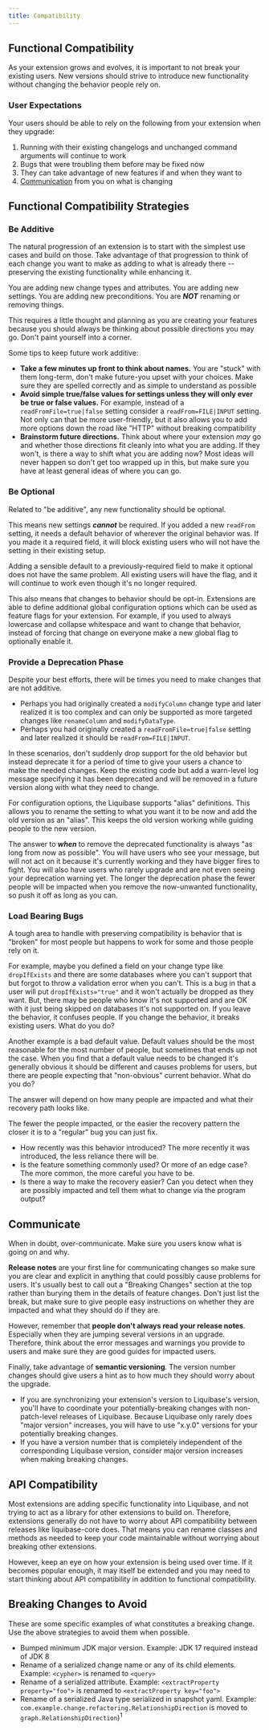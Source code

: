 ```yaml
---
title: Compatibility
---
```


## Functional Compatibility

As your extension grows and evolves, it is important to not break your existing users.
New versions should strive to introduce new functionality without changing the behavior people rely on.

### User Expectations

Your users should be able to rely on the following from your extension when they upgrade:

1. Running with their existing changelogs and unchanged command arguments will continue to work
1. Bugs that were troubling them before may be fixed now
1. They can take advantage of new features if and when they want to
1. [Communication](#communicate) from you on what is changing 

## Functional Compatibility Strategies

### Be Additive

The natural progression of an extension is to start with the simplest use cases and build on those. 
Take advantage of that progression to think of each change you want to make as adding to what is already there -- preserving the existing functionality while enhancing it.

You are adding new change types and attributes. You are adding new settings. You are adding new preconditions. You are **_NOT_** renaming or removing things.

This requires a little thought and planning as you are creating your features because you should always be thinking about possible directions you may go.
Don't paint yourself into a corner. 

Some tips to keep future work additive:

- **Take a few minutes up front to think about names.** You are "stuck" with them long-term, don't make future-you upset with your choices. Make sure they are spelled correctly and as simple to understand as possible 
- **Avoid simple true/false values for settings unless they will only ever be true or false values.** For example, instead of a `readFromFile=true|false` setting consider a `readFrom=FILE|INPUT` setting. Not only can that be more user-friendly, but it also allows you to add more options down the road like "HTTP" without breaking compatibility
- **Brainstorm future directions.** Think about where your extension _may_ go and whether those directions fit cleanly into what you are adding. If they won't, is there a way to shift what you are adding now? Most ideas will never happen so don't get too wrapped up in this, but make sure you have at least general ideas of where you can go. 

### Be Optional

Related to "be additive", any new functionality should be optional. 

This means new settings **_cannot_** be required. If you added a new `readFrom` setting, it needs a default behavior of wherever the original behavior was. 
If you made it a required field, it will block existing users who will not have the setting in their existing setup. 

Adding a sensible default to a previously-required field to make it optional does not have the same problem. All existing users will have the flag, and it will continue to work even though it's no longer required. 

This also means that changes to behavior should be opt-in. Extensions are able to define additional global configuration options which can be used as feature flags for your extension.
For example, if you used to always lowercase and collapse whitespace and want to change that behavior, instead of forcing that change on everyone make a new global flag to optionally enable it.

### Provide a Deprecation Phase

Despite your best efforts, there will be times you need to make changes that are not additive. 

- Perhaps you had originally created a `modifyColumn` change type and later realized it is too complex and can only be supported as more targeted changes like `renameColumn` and `modifyDataType`.
- Perhaps you had originally created a `readFromFile=true|false` setting and later realized it should be `readFrom=FILE|INPUT`. 

In these scenarios, don't suddenly drop support for the old behavior but instead deprecate it for a period of time to give your users a chance to make the needed changes.
Keep the existing code but add a warn-level log message specifying it has been deprecated and will be removed in a future version along with what they need to change.

For configuration options, the Liquibase supports "alias" definitions. This allows you to rename the setting to what you want it to be now and add the old version as an "alias". This keeps the old version working while guiding people to the new version.

The answer to **_when_** to remove the deprecated functionality is always "as long from now as possible". 
You will have users who see your message, but will not act on it because it's currently working and they have bigger fires to fight. You will also have users who rarely upgrade and are not even seeing your deprecation warning yet.
The longer the deprecation phase the fewer people will be impacted when you remove the now-unwanted functionality, so push it off as long as you can.  

### Load Bearing Bugs 

A tough area to handle with preserving compatibility is behavior that is "broken" for most people but happens to work for some and those people rely on it.

For example, maybe you defined a field on your change type like `dropIfExists` and there are some databases where you can't support that but forgot to throw a validation error when you can't.
This is a bug in that a user will put `dropIfExists="true"` and it won't actually be dropped as they want. But, there may be people who know it's not supported and are OK with it just being skipped on databases it's not supported on.
If you leave the behavior, it confuses people. If you change the behavior, it breaks existing users. What do you do?

Another example is a bad default value. Default values should be the most reasonable for the most number of people, but sometimes that ends up not the case.
When you find that a default value needs to be changed it's generally obvious it should be different and causes problems for users, but there are people expecting that "non-obvious" current behavior. What do you do?    

The answer will depend on how many people are impacted and what their recovery path looks like. 

The fewer the people impacted, or the easier the recovery pattern the closer it is to a "regular" bug you can just fix.

- How recently was this behavior introduced? The more recently it was introduced, the less reliance there will be.
- Is the feature something commonly used? Or more of an edge case? The more common, the more careful you have to be.
- Is there a way to make the recovery easier? Can you detect when they are possibly impacted and tell them what to change via the program output?

## Communicate

When in doubt, over-communicate. Make sure you users know what is going on and why.

**Release notes** are your first line for communicating changes so make sure you are clear and explicit in anything that could possibly cause problems for users.
It's usually best to call out a "Breaking Changes" section at the top rather than burying them in the details of feature changes.
Don't just list the break, but make sure to give people easy instructions on whether they are impacted and what they should do if they are.

However, remember that **people don't always read your release notes**. Especially when they are jumping several versions in an upgrade.
Therefore, think about the error messages and warnings you provide to users and make sure they are good guides for impacted users.

Finally, take advantage of **semantic versioning**. The version number changes should give users a hint as to how much they should worry about the upgrade.

- If you are synchronizing your extension's version to Liquibase's version, you'll have to coordinate your potentially-breaking changes with non-patch-level releases of Liquibase.
Because Liquibase only rarely does "major version" increases, you will have to use "x.y.0" versions for your potentially breaking changes. 
- If you have a version number that is completely independent of the corresponding Liquibase version, consider major version increases when making breaking changes.

## API Compatibility

Most extensions are adding specific functionality into Liquibase, and not trying to act as a library for other extensions to build on.
Therefore, extensions generally do not have to worry about API compatibility between releases like liquibase-core does. 
That means you can rename classes and methods as needed to keep your code maintainable without worrying about breaking other extensions.

However, keep an eye on how your extension is being used over time. If it becomes popular enough, it may itself be extended and you may
need to start thinking about API compatibility in addition to functional compatibility. 

## Breaking Changes to Avoid

These are some specific examples of what constitutes a breaking change. Use the above strategies to avoid them when possible. 

- Bumped minimum JDK major version. Example: JDK 17 required instead of JDK 8
- Rename of a serialized change name or any of its child elements. Example: `<cypher>` is renamed to `<query>`
- Rename of a serialized attribute. Example: `<extractProperty property="foo">` is renamed to `<extractProperty key="foo">`
- Rename of a serialized Java type serialized in snapshot yaml. Example: `com.example.change.refactoring.RelationshipDirection` is moved to `graph.RelationshipDirection`)<sup>1</sup>
